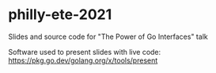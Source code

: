 # philly-ete-2021
Slides and source code for "The Power of Go Interfaces" talk

Software used to present slides with live code: https://pkg.go.dev/golang.org/x/tools/present
